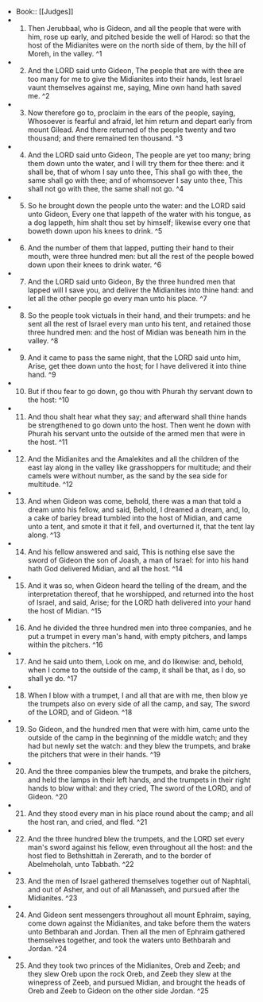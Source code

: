 - Book:: [[Judges]]
- 1. Then Jerubbaal, who is Gideon, and all the people that were with him, rose up early, and pitched beside the well of Harod: so that the host of the Midianites were on the north side of them, by the hill of Moreh, in the valley. ^1
- 2. And the LORD said unto Gideon, The people that are with thee are too many for me to give the Midianites into their hands, lest Israel vaunt themselves against me, saying, Mine own hand hath saved me. ^2
- 3. Now therefore go to, proclaim in the ears of the people, saying, Whosoever is fearful and afraid, let him return and depart early from mount Gilead. And there returned of the people twenty and two thousand; and there remained ten thousand. ^3
- 4. And the LORD said unto Gideon, The people are yet too many; bring them down unto the water, and I will try them for thee there: and it shall be, that of whom I say unto thee, This shall go with thee, the same shall go with thee; and of whomsoever I say unto thee, This shall not go with thee, the same shall not go. ^4
- 5. So he brought down the people unto the water: and the LORD said unto Gideon, Every one that lappeth of the water with his tongue, as a dog lappeth, him shalt thou set by himself; likewise every one that boweth down upon his knees to drink. ^5
- 6. And the number of them that lapped, putting their hand to their mouth, were three hundred men: but all the rest of the people bowed down upon their knees to drink water. ^6
- 7. And the LORD said unto Gideon, By the three hundred men that lapped will I save you, and deliver the Midianites into thine hand: and let all the other people go every man unto his place. ^7
- 8. So the people took victuals in their hand, and their trumpets: and he sent all the rest of Israel every man unto his tent, and retained those three hundred men: and the host of Midian was beneath him in the valley. ^8
- 9. And it came to pass the same night, that the LORD said unto him, Arise, get thee down unto the host; for I have delivered it into thine hand. ^9
- 10. But if thou fear to go down, go thou with Phurah thy servant down to the host: ^10
- 11. And thou shalt hear what they say; and afterward shall thine hands be strengthened to go down unto the host. Then went he down with Phurah his servant unto the outside of the armed men that were in the host. ^11
- 12. And the Midianites and the Amalekites and all the children of the east lay along in the valley like grasshoppers for multitude; and their camels were without number, as the sand by the sea side for multitude. ^12
- 13. And when Gideon was come, behold, there was a man that told a dream unto his fellow, and said, Behold, I dreamed a dream, and, lo, a cake of barley bread tumbled into the host of Midian, and came unto a tent, and smote it that it fell, and overturned it, that the tent lay along. ^13
- 14. And his fellow answered and said, This is nothing else save the sword of Gideon the son of Joash, a man of Israel: for into his hand hath God delivered Midian, and all the host. ^14
- 15. And it was so, when Gideon heard the telling of the dream, and the interpretation thereof, that he worshipped, and returned into the host of Israel, and said, Arise; for the LORD hath delivered into your hand the host of Midian. ^15
- 16. And he divided the three hundred men into three companies, and he put a trumpet in every man's hand, with empty pitchers, and lamps within the pitchers. ^16
- 17. And he said unto them, Look on me, and do likewise: and, behold, when I come to the outside of the camp, it shall be that, as I do, so shall ye do. ^17
- 18. When I blow with a trumpet, I and all that are with me, then blow ye the trumpets also on every side of all the camp, and say, The sword of the LORD, and of Gideon. ^18
- 19. So Gideon, and the hundred men that were with him, came unto the outside of the camp in the beginning of the middle watch; and they had but newly set the watch: and they blew the trumpets, and brake the pitchers that were in their hands. ^19
- 20. And the three companies blew the trumpets, and brake the pitchers, and held the lamps in their left hands, and the trumpets in their right hands to blow withal: and they cried, The sword of the LORD, and of Gideon. ^20
- 21. And they stood every man in his place round about the camp; and all the host ran, and cried, and fled. ^21
- 22. And the three hundred blew the trumpets, and the LORD set every man's sword against his fellow, even throughout all the host: and the host fled to Bethshittah in Zererath, and to the border of Abelmeholah, unto Tabbath. ^22
- 23. And the men of Israel gathered themselves together out of Naphtali, and out of Asher, and out of all Manasseh, and pursued after the Midianites. ^23
- 24. And Gideon sent messengers throughout all mount Ephraim, saying, come down against the Midianites, and take before them the waters unto Bethbarah and Jordan. Then all the men of Ephraim gathered themselves together, and took the waters unto Bethbarah and Jordan. ^24
- 25. And they took two princes of the Midianites, Oreb and Zeeb; and they slew Oreb upon the rock Oreb, and Zeeb they slew at the winepress of Zeeb, and pursued Midian, and brought the heads of Oreb and Zeeb to Gideon on the other side Jordan. ^25

